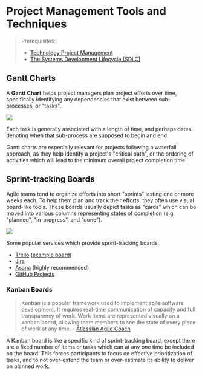 
# Project Management Tools and Techniques

> Prerequisites:
>   + [Technology Project Management](README.md)
>   + [The Systems Development Lifecycle (SDLC)](dev-lifecycle.md)

## Gantt Charts

A **Gantt Chart** helps project managers plan project efforts over time, specifically identifying any dependencies that exist between sub-processes, or "tasks".

[![](https://user-images.githubusercontent.com/1328807/54886714-726c3880-4e61-11e9-9b80-2b57d024ed4d.gif)](https://www.smartsheet.com/blog/gantt-chart-excel)

Each task is generally associated with a length of time, and perhaps dates denoting when that sub-process are supposed to begin and end.

Gantt charts are especially relevant for projects following a waterfall approach, as they help identify a project's "critical path", or the ordering of activities which will lead to the minimum overall project completion time.

## Sprint-tracking Boards

Agile teams tend to organize efforts into short "sprints" lasting one or more weeks each. To help them plan and track their efforts, they often use visual board-like tools. These boards usually depict tasks as "cards" which can be moved into various columns representing states of completion (e.g. "planned", "in-progress", and "done").

![](https://user-images.githubusercontent.com/1328807/54886717-7bf5a080-4e61-11e9-9adc-c53c077b2146.png)

Some popular services which provide sprint-tracking boards:

  + [Trello](https://trello.com/) ([example board](https://trello.com/b/ZqN99gGN/agile-sprint-board))
  + [Jira](https://www.atlassian.com/software/jira)
  + [Asana](https://asana.com/) (highly recommended)
  + [GitHub Projects](https://help.github.com/articles/about-project-boards/)

### Kanban Boards

> Kanban is a popular framework used to implement agile software development. It requires real-time communication of capacity and full transparency of work. Work items are represented visually on a kanban board, allowing team members to see the state of every piece of work at any time. - [Atlassian Agile Coach](https://www.atlassian.com/agile/kanban)

A Kanban board is like a specific kind of sprint-tracking board, except there are a fixed number of items or tasks which can at any one time be included on the board. This forces participants to focus on effective prioritization of tasks, and to not over-extend the team or over-estimate its ability to deliver on planned work.

